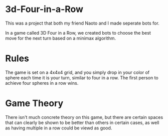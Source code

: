 # 3d-Four-in-a-Row

This was a project that both my friend Naoto and I made seperate bots for.

In a game called 3D Four in a Row, we created bots to choose the best move for the next turn based on a minimax algorithm.

# Rules
The game is set on a 4x4x4 grid, and you simply drop in your color of sphere each time it is your turn, similar to four in a row. The first person to achieve four spheres in a row wins. 

# Game Theory
There isn't much concrete theory on this game, but there are certain spaces that can clearly be shown to be better than others in certain cases, as well as having multiple in a row could be viewd as good.
